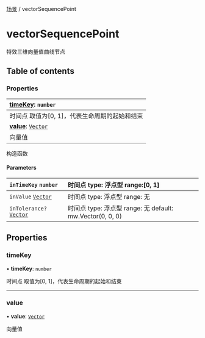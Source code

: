 [场景](../groups/场景.场景.md) / vectorSequencePoint

# vectorSequencePoint <Badge type="tip" text="Class" /> <Score text="vectorSequencePoint" />

特效三维向量值曲线节点

## Table of contents

### Properties <Score text="Properties" /> 
| **[timeKey](mw.vectorSequencePoint.md#timekey)**: `number`  |
| :-----|
| 时间点 取值为[0, 1]，代表生命周期的起始和结束|
| **[value](mw.vectorSequencePoint.md#value)**: [`Vector`](mw.Vector.md)  |
| 向量值|

构造函数

#### Parameters

| `inTimeKey` `number` | 时间点 type: 浮点型 range:[0, 1] |
| :------ | :------ |
| `inValue` [`Vector`](mw.Vector.md) | 时间点 type: 浮点型 range: 无 |
| `inTolerance?` [`Vector`](mw.Vector.md) | 时间点 type: 浮点型 range: 无 default: mw.Vector(0, 0, 0) |

## Properties

### timeKey <Score text="timeKey" /> 

• **timeKey**: `number`

时间点 取值为[0, 1]，代表生命周期的起始和结束

___

### value <Score text="value" /> 

• **value**: [`Vector`](mw.Vector.md)

向量值
